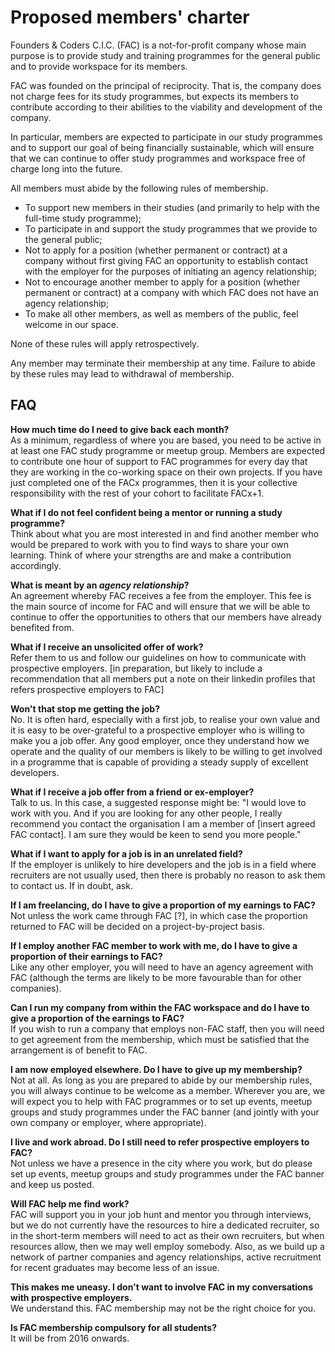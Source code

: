 # Proposed members' charter

Founders & Coders C.I.C. (FAC)  is a not-for-profit company whose main purpose is to provide study and training programmes for the general public and to provide workspace for its members.

FAC was founded on the principal of reciprocity. That is, the company does not charge fees for its study programmes, but expects its members to contribute according to their abilities to the viability and development of the company.

In particular, members are expected to participate in our study programmes and to support our goal of being financially sustainable, which will ensure that we can continue to offer study programmes and workspace free of charge long into the future.

All members must abide by the following rules of membership.

+ To support new members in their studies (and primarily to help with the full-time study programme); 
+ To participate in and support the study programmes that we provide to the general public;
+ Not to apply for a position (whether permanent or contract) at a company without first giving FAC an opportunity to establish contact with the employer for the purposes of initiating an agency relationship;
+ Not to encourage another member to apply for a position (whether permanent or contract) at a company with which FAC does not have an agency relationship;
+ To make all other members, as well as members of the public, feel welcome in our space.

None of these rules will apply retrospectively.

Any member may terminate their membership at any time. Failure to abide by these rules may lead to withdrawal of membership.

## FAQ

**How much time do I need to give back each month?**    
As a minimum, regardless of where you are based, you need to be active in at least one FAC study programme or meetup group. Members are expected to contribute one hour of support to FAC programmes for every day that they are working in the co-working space on their own projects. If you have just completed one of the FACx programmes, then it is your collective responsibility with the rest of your cohort to facilitate FACx+1.

**What if I do not feel confident being a mentor or running a study programme?**    
Think about what you are most interested in and find another member who would be prepared to work with you to find ways to share your own learning. Think of where your strengths are and make a contribution accordingly.

**What is meant by an *agency relationship*?**    
An agreement whereby FAC receives a fee from the employer. This fee is the main source of income for FAC and will ensure that we will be able to continue to offer the opportunities to others that our members have already benefited from.

**What if I receive an unsolicited offer of work?**    
Refer them to us and follow our guidelines on how to communicate with prospective employers. [in preparation, but likely to include a recommendation that all members put a note on their linkedin profiles that refers prospective employers to FAC]

**Won't that stop me getting the job?**    
No. It is often hard, especially with a first job, to realise your own value and it is easy to be over-grateful to a prospective employer who is willing to make you a job offer. Any good employer, once they understand how we operate and the quality of our members is likely to be willing to get involved in a programme that is capable of  providing a steady supply of excellent developers. 

**What if I receive a job offer from a friend or ex-employer?**    
Talk to us. In this case, a suggested response might be:  "I would love to work with you. And if you are looking for any other people, I really recommend you contact the organisation I am a member of [insert agreed FAC contact]. I am sure they would be keen to send you more people."

**What if I want to apply for a job is in an unrelated field?**    
If the employer is unlikely to hire developers and the job is in a field where recruiters are not usually used, then there is probably no reason to ask them to contact us. If in doubt, ask.

**If I am freelancing, do I have to give a proportion of my earnings to FAC?**    
Not unless the work came through FAC [?], in which case the proportion returned to FAC will be decided on a project-by-project basis.

**If I employ another FAC member to work with me, do I have to give a proportion of their earnings to FAC?**    
Like any other employer, you will need to have an agency agreement with FAC (although the terms are likely to be more favourable than for other companies).

**Can I run my company from within the FAC workspace and do I have to give a proportion of the earnings to FAC?**    
If you wish to run a company that employs non-FAC staff, then you will need to get agreement from the membership, which must be satisfied that the arrangement is of benefit to FAC. 

**I am now employed elsewhere. Do I have to give up my membership?**    
Not at all. As long as you are prepared to abide by our membership rules, you will always continue to be welcome as a member. Wherever you are, we will expect you to help with FAC programmes or to set up events, meetup groups and study programmes under the FAC banner (and jointly with your own company or employer, where appropriate).

**I live and work abroad. Do I still need to refer prospective employers to FAC?**    
Not unless we have a presence in the city where you work, but do please set up events, meetup groups and study programmes under the FAC banner and keep us posted.

**Will FAC help me find work?**    
FAC will support you in your job hunt and mentor you through interviews, but we do not currently have the resources to hire a dedicated recruiter, so in the short-term members will need to act as their own recruiters, but when resources allow, then we may well employ somebody. Also, as we build up a network of partner companies and agency relationships, active recruitment for recent graduates may become less of an issue.

**This makes me uneasy. I don't want to involve FAC in my conversations with prospective employers.**    
We understand this. FAC membership may not be the right choice for you.

**Is FAC membership compulsory for all students?**    
It will be from 2016 onwards.

